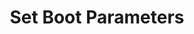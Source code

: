 ---
sidebar_position: 3
title: "Set Boot Parameters"
sidebar_label: "Set Boot Parameters"
description: "Configure kernel boot parameters in Alpine Linux systems - set cmdline options, customize boot arguments, manage kernel flags, and control boot-time behavior."
keywords:
  - "alpine boot parameters"
  - "kernel cmdline"
  - "boot arguments"
  - "kernel options"
  - "boot-time configuration"
tags:
  - alpine
  - boot-parameters
  - kernel-cmdline
  - boot-arguments
  - configuration
slug: /linux/alpine/configuration/kernel-parameters/set-boot-parameters
---